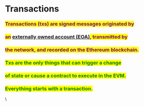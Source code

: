 # Transactions

### <mark style="color:purple;">Transactions (txs) are signed messages originated by</mark>&#x20;

### <mark style="color:purple;">an</mark> [externally owned account (EOA)](ethereum-accounts.md)<mark style="color:purple;">, transmitted by</mark>&#x20;

### <mark style="color:purple;">the network, and recorded on the Ethereum blockchain.</mark>&#x20;

<mark style="color:purple;"></mark>

### <mark style="color:green;">Txs are the only things that can trigger a change</mark>&#x20;

### <mark style="color:green;">of state or cause a contract to execute in the EVM.</mark> &#x20;

### <mark style="color:green;">Everything starts with a transaction.</mark>

<mark style="color:purple;"></mark>\ <mark style="color:purple;"></mark>
